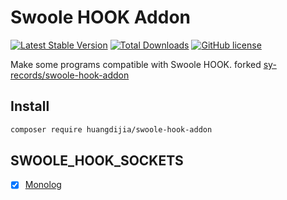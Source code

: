# Swoole HOOK Addon

[![Latest Stable Version](https://poser.pugx.org/huangdijia/swoole-hook-addon/version.png)](https://packagist.org/packages/huangdijia/swoole-hook-addon)
[![Total Downloads](https://poser.pugx.org/huangdijia/swoole-hook-addon/d/total.png)](https://packagist.org/packages/huangdijia/swoole-hook-addon)
[![GitHub license](https://img.shields.io/github/license/huangdijia/swoole-hook-addon)](https://github.com/huangdijia/swoole-hook-addon)

Make some programs compatible with Swoole HOOK. forked [sy-records/swoole-hook-addon](https://github.com/sy-records/swoole-hook-addon)

## Install

```bash
composer require huangdijia/swoole-hook-addon
```

## SWOOLE_HOOK_SOCKETS

- [x] [Monolog](https://github.com/huangdijia/swoole-hook-addon/blob/master/src/Monolog.php)
